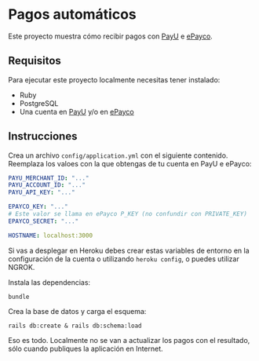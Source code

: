 # Pagos automáticos

Este proyecto muestra cómo recibir pagos con [PayU](https://www.payulatam.com/) e [ePayco](https://epayco.co/).

## Requisitos

Para ejecutar este proyecto localmente necesitas tener instalado:

* Ruby
* PostgreSQL
* Una cuenta en [PayU](https://www.payulatam.com/) y/o en [ePayco](https://epayco.co/)

## Instrucciones

Crea un archivo `config/application.yml` con el siguiente contenido. Reemplaza los valoes con la que obtengas de tu cuenta en PayU e ePayco:

```yml
PAYU_MERCHANT_ID: "..."
PAYU_ACCOUNT_ID: "..."
PAYU_API_KEY: "..."

EPAYCO_KEY: "..."
# Este valor se llama en ePayco P_KEY (no confundir con PRIVATE_KEY)
EPAYCO_SECRET: "..."

HOSTNAME: localhost:3000
```

Si vas a desplegar en Heroku debes crear estas variables de entorno en la configuración de la cuenta o utilizando `heroku config`, o puedes utilizar NGROK.

Instala las dependencias:

```
bundle
```

Crea la base de datos y carga el esquema:

```
rails db:create & rails db:schema:load
```

Eso es todo. Localmente no se van a actualizar los pagos con el resultado, sólo cuando publiques la aplicación en Internet.
